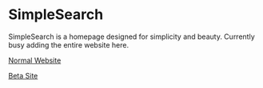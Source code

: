 # SimpleSearch
SimpleSearch is a homepage designed for simplicity and beauty. Currently busy adding the entire website here.

[Normal Website](https://simplesearch.neocities.org)

[Beta Site](https://n0rmancodes.github.io/simplesearch)
